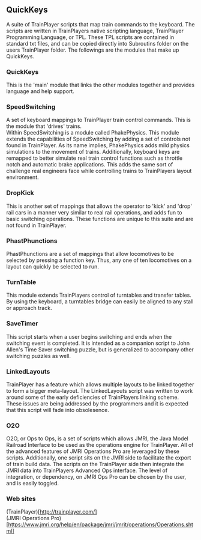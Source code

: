 ## QuickKeys
A suite of TrainPlayer scripts that map train commands to the keyboard. The scripts are written in TrainPlayers native scripting language, TrainPlayer Programming Language, or TPL. These TPL scripts are contained in standard txt files, and can be copied directly into Subroutins folder on the users TrainPlayer folder. The followings are the modules that make up QuickKeys.  
### QuickKeys  
This is the 'main' module that links the other modules together and provides language and help support.  
### SpeedSwitching  
A set of keyboard mappings to TrainPlayer train control commands. This is the module that 'drives' trains.  
Within SpeedSwitching is a module called PhakePhysics. This module extends the capabilities of SpeedSwitching by adding a set of controls not found in TrainPlayer. As its name implies, PhakePhysics adds mild physics simulations to the movement of trains. Additionally, keyboard keys are remapped to better simulate real train control functions such as throttle notch and automatic brake applications. This adds the same sort of challenge real engineers face while controlling trains to TrainPlayers layout environment.  
### DropKick  
This is another set of mappings that allows the operator to 'kick' and 'drop' rail cars in a manner very similar to real rail operations, and adds fun to basic switching operations. These functions are unique to this suite and are not found in TrainPlayer.  
### PhastPhunctions  
PhastPhunctions are a set of mappings that allow locomotives to be selected by pressing a function key. Thus, any one of ten locomotives on a layout can quickly be selected to run.  
### TurnTable  
This module extends TrainPlayers control of turntables and transfer tables. By using the keyboard, a turntables bridge can easily be aligned to any stall or approach track.  
### SaveTimer
This script starts when a user begins switching and ends when the switching event is completed. It is intended as a companion script to John Allen's Time Saver switching puzzle, but is generalized to accompany other switching puzzles as well.
### LinkedLayouts
TrainPlayer has a feature which allows multiple layouts to be linked together to form a bigger meta-layout. The LinkedLayouts script was written to work around some of the early deficiencies of TrainPlayers linking scheme. These issues are being addressed by the programmers and it is expected that this script will fade into obsolesence.
### O2O
O2O, or Ops to Ops, is a set of scripts which allows JMRI, the Java Model Railroad Interface to be used as the operations engine for TrainPlayer. All of the advanced features of JMRI Operations Pro are leveraged by these scripts. Additionally, one script sits on the JMRI side to facilitate the export of train build data. The scripts on the TrainPlayer side then integrate the JMRI data into TrainPlayers Advanced Ops interface. The level of integration, or dependency, on JMRI Ops Pro can be chosen by the user, and is easily toggled.
### Web sites
(TrainPlayer)[http://trainplayer.com/]  
(JMRI Operations Pro)[https://www.jmri.org/help/en/package/jmri/jmrit/operations/Operations.shtml]

